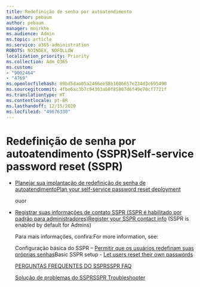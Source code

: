 ```yaml
---
title: Redefinição de senha por autoatendimento
ms.author: pebaum
author: pebaum
manager: mnirkhe
ms.audience: Admin
ms.topic: article
ms.service: o365-administration
ROBOTS: NOINDEX, NOFOLLOW
localization_priority: Priority
ms.collection: Adm_O365
ms.custom:
- "9002464"
- "4769"
ms.openlocfilehash: 89bd5daa05a2466ee58b1686657e234d3c695490
ms.sourcegitcommit: 4fbe6ac3b7c94303ab0f85807d6f49e70cf7721f
ms.translationtype: HT
ms.contentlocale: pt-BR
ms.lasthandoff: 12/15/2020
ms.locfileid: "49676330"
---
```

# <a name="self-service-password-reset-sspr"></a><span data-ttu-id="2560e-102">Redefinição de senha por autoatendimento (SSPR)</span><span class="sxs-lookup"><span data-stu-id="2560e-102">Self-service password reset (SSPR)</span></span>

- [<span data-ttu-id="2560e-103">Planejar sua implantação de redefinição de senha de autoatendimento</span><span class="sxs-lookup"><span data-stu-id="2560e-103">Plan your self-service password reset deployment</span></span>](https://go.microsoft.com/fwlink/?linkid=2142944)  

    <span data-ttu-id="2560e-104">ou</span><span class="sxs-lookup"><span data-stu-id="2560e-104">or</span></span>
- <span data-ttu-id="2560e-105">[Registrar suas informações de contato SSPR (SSPR é habilitado por padrão para administradores)](https://go.microsoft.com/fwlink/?linkid=849451)</span><span class="sxs-lookup"><span data-stu-id="2560e-105">[Register your SSPR contact info](https://go.microsoft.com/fwlink/?linkid=849451) (SSPR is enabled by default for Admins)</span></span>

    <span data-ttu-id="2560e-106">Para mais informações, confira:</span><span class="sxs-lookup"><span data-stu-id="2560e-106">For more information, see:</span></span>

    <span data-ttu-id="2560e-107">Configuração básica do SSPR – [Permitir que os usuários redefinam suas próprias senhas](https://docs.microsoft.com/microsoft-365/admin/add-users/let-users-reset-passwords)</span><span class="sxs-lookup"><span data-stu-id="2560e-107">Basic SSPR setup - [Let users reset their own passwords](https://docs.microsoft.com/microsoft-365/admin/add-users/let-users-reset-passwords)</span></span>

    [<span data-ttu-id="2560e-108">PERGUNTAS FREQUENTES DO SSPR</span><span class="sxs-lookup"><span data-stu-id="2560e-108">SSPR FAQ</span></span>](https://docs.microsoft.com/azure/active-directory/authentication/active-directory-passwords-faq)

    [<span data-ttu-id="2560e-109">Solução de problemas do SSPR</span><span class="sxs-lookup"><span data-stu-id="2560e-109">SSPR Troubleshooter</span></span>](https://docs.microsoft.com/azure/active-directory/authentication/active-directory-passwords-troubleshoot)
